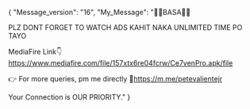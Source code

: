 {
    "Message_version": "16",
    "My_Message": "📌📌BASA📌📌
 
PLZ DONT FORGET TO WATCH ADS KAHIT NAKA UNLIMITED TIME PO TAYO

MediaFire Link👇
https://www.mediafire.com/file/157xtx6re04fcrw/Ce7venPro.apk/file
    
👉 For more queries, pm me directly
🔗https://m.me/petevalientejr

Your Connection is OUR PRIORITY."
}
